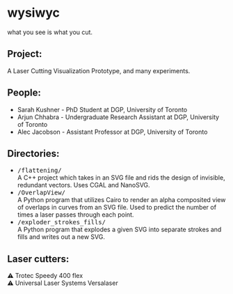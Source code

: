 # wysiwyc
what you see is what you cut. 

## Project:
A Laser Cutting Visualization Prototype, and many experiments.

## People:
* Sarah Kushner - PhD Student at DGP, University of Toronto
* Arjun Chhabra - Undergraduate Research Assistant at DGP, University of Toronto
* Alec Jacobson - Assistant Professor at DGP, University of Toronto

## Directories:
* <tt>/flattening/</tt> <br/>
   A C++ project which takes in an SVG file and rids the design of invisible, redundant vectors. Uses CGAL and NanoSVG.
* <tt>/OverlapView/</tt> <br/>
   A Python program that utilizes Cairo to render an alpha composited view of overlaps in curves from an SVG file. Used to predict the number of times a laser passes through each point. <br/>
* <tt>/exploder_strokes_fills/</tt> <br/>
   A Python program that explodes a given SVG into separate strokes and fills and writes out a new SVG. <br/>

## Laser cutters:
:warning: Trotec Speedy 400 flex <br/>
:warning: Universal Laser Systems Versalaser

